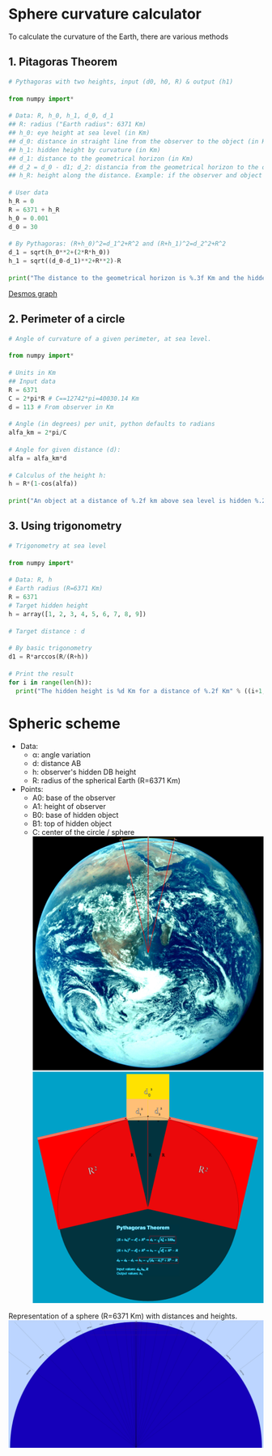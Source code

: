 # Sphere curvature calculator
To calculate the curvature of the Earth, there are various methods

## 1. Pitagoras Theorem
```python
# Pythagoras with two heights, input (d0, h0, R) & output (h1)

from numpy import*

# Data: R, h_0, h_1, d_0, d_1
## R: radius ("Earth radius": 6371 Km)
## h_0: eye height at sea level (in Km)
## d_0: distance in straight line from the observer to the object (in Km)
## h_1: hidden height by curvature (in Km)
## d_1: distance to the geometrical horizon (in Km)
## d_2 = d_0 - d1; d_2: distancia from the geometrical horizon to the object (in Km)
## h_R: height along the distance. Example: if the observer and object are separated at the shore of a lake at 200 m of altitude, the height is the same along all the distance and is not at sea level. (Default h_R = 0, sea level)

# User data
h_R = 0
R = 6371 + h_R
h_0 = 0.001
d_0 = 30

# By Pythagoras: (R+h_0)^2=d_1^2+R^2 and (R+h_1)^2=d_2^2+R^2
d_1 = sqrt(h_0**2+(2*R*h_0))
h_1 = sqrt((d_0-d_1)**2+R**2)-R

print("The distance to the geometrical horizon is %.3f Km and the hidden height is %.3f Km" % (d_1, h_1))
```

[Desmos graph](https://www.desmos.com/calculator/cbdgduxedl)
## 2. Perimeter of a circle
```python
# Angle of curvature of a given perimeter, at sea level.

from numpy import*

# Units in Km
## Input data
R = 6371
C = 2*pi*R # C==12742*pi=40030.14 Km
d = 113 # From observer in Km

# Angle (in degrees) per unit, python defaults to radians
alfa_km = 2*pi/C

# Angle for given distance (d):
alfa = alfa_km*d

# Calculus of the height h:
h = R*(1-cos(alfa))

print("An object at a distance of %.2f km above sea level is hidden %.2f km." % (d, h))
```

## 3. Using trigonometry
```python
# Trigonometry at sea level

from numpy import*

# Data: R, h
# Earth radius (R=6371 Km)
R = 6371
# Target hidden height
h = array([1, 2, 3, 4, 5, 6, 7, 8, 9])

# Target distance : d

# By basic trigonometry
d1 = R*arccos(R/(R+h))

# Print the result
for i in range(len(h)):
  print("The hidden height is %d Km for a distance of %.2f Km" % ((i+1, d1[i])
```

# Spheric scheme
- Data:
	- α: angle variation
	- d: distance AB
	- h: observer's hidden DB height
	- R: radius of the spherical Earth (R=6371 Km)
- Points:
	- A0: base of the observer
	- A1: height of observer
	- B0: base of hidden object
	- B1: top of hidden object 
	- C: center of the circle / sphere
![](Earth-calc.png)
![](Earth-calc-pythagoras.png)

Representation of a sphere (R=6371 Km) with distances and heights.
![[Sphere-curve-calc]](Sphere-curve-calc.png)


